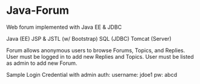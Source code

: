 # Java-Forum
Web forum implemented with Java EE &amp; JDBC

Java (EE)
JSP & JSTL (w/ Bootstrap)
SQL (JDBC)
Tomcat (Server)

Forum allows anonymous users to browse Forums, Topics, and Replies.
User must be logged in to add new Replies and Topics.
User must be listed as admin to add new Forum.

Sample Login Credential with admin auth:
  username: jdoe1
  pw: abcd
